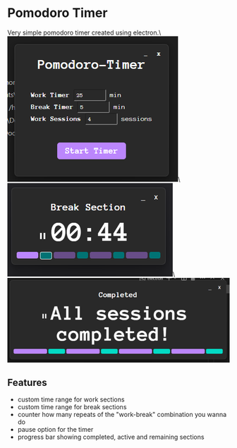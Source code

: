 # Pomodoro Timer

Very simple pomodoro timer created using electron.\\
![Menue View](read-me-images/image-1.png)\\
![Timer View](read-me-images/image.png)\\
![Completed View](read-me-images/image-2.png)

## Features
- custom time range for work sections
- custom time range for break sections
- counter how many repeats of the "work-break" combination you wanna do
- pause option for the timer
- progress bar showing completed, active and remaining sections
